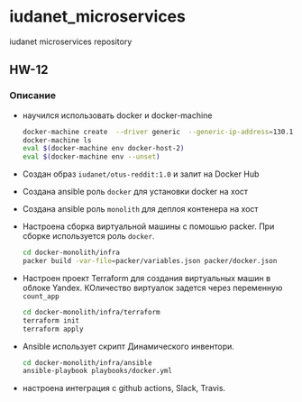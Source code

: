 # iudanet_microservices
iudanet microservices repository


## HW-12

### Описание

* научился использовать docker  и docker-machine

    ```bash
    docker-machine create  --driver generic  --generic-ip-address=130.193.46.19  --generic-ssh-user ubuntu  --generic-ssh-key ~/.ssh/appuser  docker-host-2
    docker-machine ls
    eval $(docker-machine env docker-host-2)
    eval $(docker-machine env --unset)
    ```

* Создан образ `iudanet/otus-reddit:1.0` и залит на Docker Hub
* Создана ansible роль `docker` для установки docker на хост
* Создана ansible роль `monolith` для деплоя контенера на хост
* Настроена сборка виртуальной машины с помошью packer. При сборке используется роль `docker`.

    ```bash
    cd docker-monolith/infra
    packer build -var-file=packer/variables.json packer/docker.json
    ```

* Настроен проект Terraform для создания виртуальных машин в облоке Yandex. КОличество виртуалок задется через переменную `count_app`

    ```bash
    cd docker-monolith/infra/terraform
    terraform init
    terraform apply
    ```

* Ansible использует скрипт Динамического инвентори.

    ```bash
    cd docker-monolith/infra/ansible
    ansible-playbook playbooks/docker.yml
    ```
* настроена интеграция с github actions, Slack, Travis.
